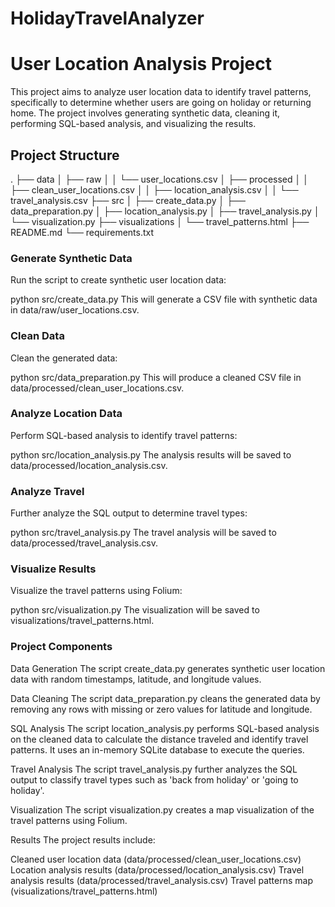 # HolidayTravelAnalyzer
# User Location Analysis Project

This project aims to analyze user location data to identify travel patterns, specifically to determine whether users are going on holiday or returning home. The project involves generating synthetic data, cleaning it, performing SQL-based analysis, and visualizing the results.

## Project Structure

.
├── data
│ ├── raw
│ │ └── user_locations.csv
│ ├── processed
│ │ ├── clean_user_locations.csv
│ │ ├── location_analysis.csv
│ │ └── travel_analysis.csv
├── src
│ ├── create_data.py
│ ├── data_preparation.py
│ ├── location_analysis.py
│ ├── travel_analysis.py
│ └── visualization.py
├── visualizations
│ └── travel_patterns.html
├── README.md
└── requirements.txt


### Generate Synthetic Data

Run the script to create synthetic user location data:

python src/create_data.py
This will generate a CSV file with synthetic data in data/raw/user_locations.csv.


### Clean Data

Clean the generated data:

python src/data_preparation.py
This will produce a cleaned CSV file in data/processed/clean_user_locations.csv.


### Analyze Location Data

Perform SQL-based analysis to identify travel patterns:

python src/location_analysis.py
The analysis results will be saved to data/processed/location_analysis.csv.


### Analyze Travel

Further analyze the SQL output to determine travel types:

python src/travel_analysis.py
The travel analysis will be saved to data/processed/travel_analysis.csv.


### Visualize Results

Visualize the travel patterns using Folium:

python src/visualization.py
The visualization will be saved to visualizations/travel_patterns.html.


### Project Components

Data Generation
The script create_data.py generates synthetic user location data with random timestamps, latitude, and longitude values.

Data Cleaning
The script data_preparation.py cleans the generated data by removing any rows with missing or zero values for latitude and longitude.

SQL Analysis
The script location_analysis.py performs SQL-based analysis on the cleaned data to calculate the distance traveled and identify travel patterns. It uses an in-memory SQLite database to execute the queries.

Travel Analysis
The script travel_analysis.py further analyzes the SQL output to classify travel types such as 'back from holiday' or 'going to holiday'.

Visualization
The script visualization.py creates a map visualization of the travel patterns using Folium.

Results
The project results include:

Cleaned user location data (data/processed/clean_user_locations.csv)
Location analysis results (data/processed/location_analysis.csv)
Travel analysis results (data/processed/travel_analysis.csv)
Travel patterns map (visualizations/travel_patterns.html)
